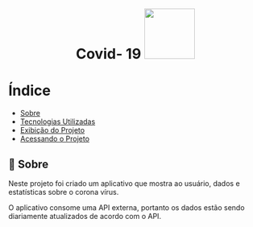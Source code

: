 <h1 align="center">
    Covid- 19
    <img src="https://ik.imagekit.io/ur6xo9m70i/virus_UBpVpRsCx.png" width="100">
</h1>

# Índice

- [Sobre](#-Sobre)
- [Tecnologias Utilizadas](#-Tecnologias-Utilizadas)
- [Exibição do Projeto](#-Exibição-do-Projeto)
- [Acessando o Projeto](#-Acessando-o-Projeto)


## 📔 Sobre

Neste projeto foi criado um aplicativo que mostra ao usuário, dados e estatísticas sobre o corona vírus.

O aplicativo consome uma API externa, portanto os dados estão sendo diariamente atualizados de acordo com o API.
